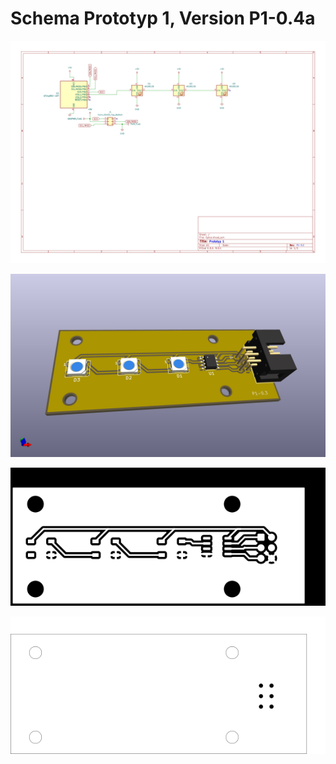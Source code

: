 
# Schema Prototyp 1, Version P1-0.4a

![](Output/Spice.svg)

![](Output/Spice.png)

![](Output/Spice-F_Cu.svg)

![](Output/Spice-Edge_Cuts.svg)
